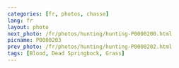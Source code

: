 ```yaml
---
categories: [fr, photos, chasse]
lang: fr
layout: photo
next_photo: /fr/photos/hunting/hunting-P0000200.html
picname: P0000203
prev_photo: /fr/photos/hunting/hunting-P0000202.html
tags: [Blood, Dead Springbock, Grass]
---
```

